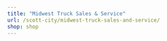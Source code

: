 ```yaml
---
title: "Midwest Truck Sales & Service"
url: /scott-city/midwest-truck-sales-and-service/
shop: shop
---
```

